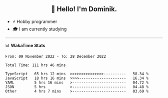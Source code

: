 <h2 align="center">👋 Hello! I'm Dominik.</h2>

- ⚡ Hobby programmer
- 🎓 I am currently studying

---
📊 **WakaTime Stats**
<!--START_SECTION:waka-->

```text
From: 09 November 2022 - To: 28 December 2022

Total Time: 111 hrs 46 mins

TypeScript   65 hrs 12 mins  >>>>>>>>>>>>>>>----------   58.34 %
JavaScript   18 hrs 16 mins  >>>>---------------------   16.34 %
YAML         5 hrs 16 mins   >------------------------   04.72 %
JSON         5 hrs           >------------------------   04.48 %
Other        4 hrs 7 mins    >------------------------   03.69 %
```

<!--END_SECTION:waka-->
